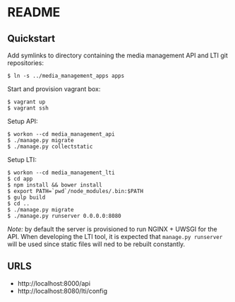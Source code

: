 # README

## Quickstart

Add symlinks to directory containing the media management API and LTI git repositories:

```
$ ln -s ../media_management_apps apps
```

Start and provision vagrant box:

```
$ vagrant up 
$ vagrant ssh
```

Setup API:

```
$ workon --cd media_management_api
$ ./manage.py migrate
$ ./manage.py collectstatic
```

Setup LTI:

```
$ workon --cd media_management_lti
$ cd app 
$ npm install && bower install
$ export PATH=`pwd`/node_modules/.bin:$PATH
$ gulp build
$ cd ..
$ ./manage.py migrate
$ ./manage.py runserver 0.0.0.0:8080
```

_Note:_ by default the server is provisioned to run NGINX + UWSGI for the API.
When developing the LTI tool, it is expected that `manage.py runserver` will be
used since static files will ned to be rebuilt constantly. 

## URLS

- http://localhost:8000/api
- http://localhost:8080/lti/config
